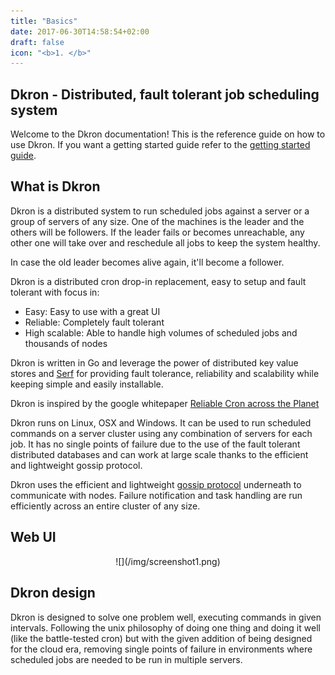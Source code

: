 ```yaml
---
title: "Basics"
date: 2017-06-30T14:58:54+02:00
draft: false
icon: "<b>1. </b>"
---
```


## Dkron - Distributed, fault tolerant job scheduling system

Welcome to the Dkron documentation! This is the reference guide on how to use Dkron. If you want a getting started guide refer to the [getting started guide](getting-started).

## What is Dkron

Dkron is a distributed system to run scheduled jobs against a server or a group of servers of any size. One of the machines is the leader and the others will be followers. If the leader fails or becomes unreachable, any other one will take over and reschedule all jobs to keep the system healthy.

In case the old leader becomes alive again, it'll become a follower.

Dkron is a distributed cron drop-in replacement, easy to setup and fault tolerant with focus in:

- Easy: Easy to use with a great UI
- Reliable: Completely fault tolerant
- High scalable: Able to handle high volumes of scheduled jobs and thousands of nodes

Dkron is written in Go and leverage the power of distributed key value stores and [Serf](https://www.serfdom.io/) for providing fault tolerance, reliability and scalability while keeping simple and easily installable.

Dkron is inspired by the google whitepaper [Reliable Cron across the Planet](https://queue.acm.org/detail.cfm?id=2745840)

Dkron runs on Linux, OSX and Windows. It can be used to run scheduled commands on a server cluster using any combination of servers for each job. It has no single points of failure due to the use of the fault tolerant distributed databases and can work at large scale thanks to the efficient and lightweight gossip protocol.

Dkron uses the efficient and lightweight [gossip protocol](https://www.serfdom.io/docs/internals/gossip.html) underneath to communicate with nodes. Failure notification and task handling are run efficiently across an entire cluster of any size.

## Web UI
<center class="hidden-xs">
![](/img/screenshot1.png)
</center>

## Dkron design

Dkron is designed to solve one problem well, executing commands in given intervals. Following the unix philosophy of doing one thing and doing it well (like the battle-tested cron) but with the given addition of being designed for the cloud era, removing single points of failure in environments where scheduled jobs are needed to be run in multiple servers.

